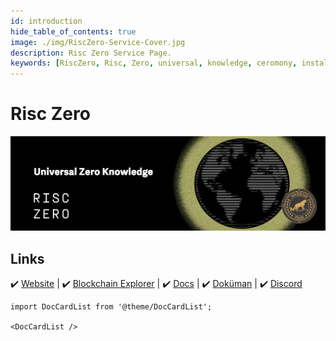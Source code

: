 ```yaml
---
id: introduction
hide_table_of_contents: true
image: ./img/RiscZero-Service-Cover.jpg
description: Risc Zero Service Page.
keywords: [RiscZero, Risc, Zero, universal, knowledge, ceromony, installation, guide]
---
```

# Risc Zero 

![RiscZero](./img/RiscZero-Service.jpg) 

## Links
 ✔️ [Website](https://www.risczero.com/) |
 ✔️ [Blockchain Explorer](https://gateways.ar-io.dev) |
 ✔️ [Docs](https://dev.risczero.com/api) |
 ✔️ [Doküman](https://github.com/risc0) |
 ✔️ [Discord](https://discord.com/invite/risczero)


```mdx-code-block
import DocCardList from '@theme/DocCardList';

<DocCardList />
```
